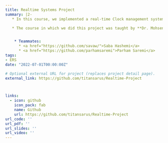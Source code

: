 ```yaml
---
title: Realtime Systems Project
summary: |2-
   * In this course, we implemented a real-time Clock management system using threading capabilities of **Realtime Java**, alongside a minimalistic GUI using **Swing**.

   * The course in which we did this project was taught by **Dr. Mohsen Ansari** at Sharif University of Technology. 


    * Teammates:
      * <a href="https://github.com/savaw/">Saba Hashemi</a>
      * <a href="https://github.com/parhamsaremi">Parham Saremi</a>
tags:
- ERS
date: "2022-07-01T00:00:00Z"

# Optional external URL for project (replaces project detail page).
external_link: https://github.com/titansarus/Realtime-Project



links:
  - icon: github
    icon_pack: fab
    name: Github
    url: https://github.com/titansarus/Realtime-Project
url_code: ''
url_pdf: ''
url_slides: ''
url_video: ''
---
```


